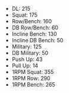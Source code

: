 * DL: 215
*  Squat: 175
*  Row/Bench: 160
*  DB Row/Bench: 60
*  Incline Bench: 130
*  Incline DB Bench: 50
*  Military: 125
*  DB Military: 50
*  Push Up: 43
*  Pull Up: 14
*  1RPM Squat: 355
*  1RPM Row: 290
*  1RPM Bench: 265
